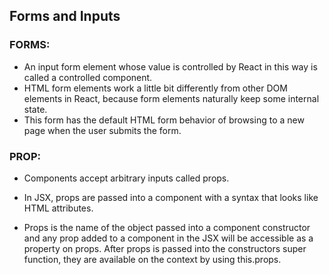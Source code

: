 ## Forms and Inputs

### FORMS:
- An input form element whose value is controlled by React in this way is called a controlled component.
- HTML form elements work a little bit differently from other DOM elements in React, because form elements naturally keep some internal state.
- This form has the default HTML form behavior of browsing to a new page when the user submits the form.

### PROP:
- Components accept arbitrary inputs called props.

- In JSX, props are passed into a component with a syntax that looks like HTML attributes.

- Props is the name of the object passed into a component constructor and any prop added to a component in the JSX will be accessible as a property on props. After props is passed into the constructors super function, they are available on the context by using this.props.